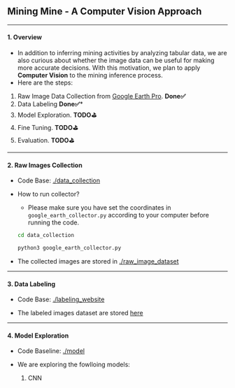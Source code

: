 ## Mining Mine - A Computer Vision Approach  
---
#### 1. Overview  
+ In addition to inferring mining activities by analyzing tabular data, we are also curious about whether the image data can be useful for making more accurate decisions. With this motivation, we plan to apply **Computer Vision** to the mining inference process.  
+ Here are the steps:  
1. Raw Image Data Collection from [Google Earth Pro](https://earth.google.com/web).  **Done✅**  
2. Data Labeling  **Done✅***  
3. Model Exploration.  **TODO⛳️**  
4. Fine Tuning.  **TODO⛳️**  
5. Evaluation.  **TODO⛳️**    
---

#### 2. Raw Images Collection

+ Code Base: [./data_collection](./data_collection)

+ How to run collector?

  + Please make sure you have set the coordinates in `google_earth_collector.py` according to your computer before running the code.

  ```bash
  cd data_collection
  
  python3 google_earth_collector.py
  ```

+ The collected images are stored in [./raw_image_dataset](https://drive.google.com/drive/folders/1brilaUXeCxpNdUa3mDqOWD7ymUnd3M3q)  
---

#### 3. Data Labeling  
  
+ Code Base: [./labeling_website](https://github.com/QinPR/Mining_Website)  
  
+ The labeled images dataset are stored [here](https://drive.google.com/drive/folders/1iUSdqqA9NaACCcjkW1Bhvv48YYSnHwoa)  
---
  
#### 4. Model Exploration  
  
+ Code Baseline: [./model](./model)  

+ We are exploring the fowlloing models:  
  1. CNN  


